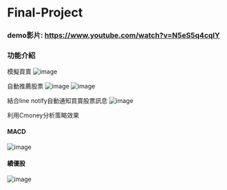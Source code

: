 # Final-Project

### demo影片: https://www.youtube.com/watch?v=N5eS5q4cqlY

### 功能介紹
模擬買賣
![image](https://github.com/pupumeme/Final-Project/blob/main/%E8%B2%B7%E8%B3%A3%E6%A8%A1%E6%93%AC%E9%81%8A%E6%88%B2.png)

自動推薦股票
![image](https://github.com/pupumeme/Final-Project/blob/main/%E8%87%AA%E5%8B%95%E6%8E%A8%E8%96%A6%E8%82%A1%E7%A5%A81.jpg)
![image](https://github.com/pupumeme/Final-Project/blob/main/%E8%87%AA%E5%8B%95%E6%8E%A8%E8%96%A6%E8%82%A1%E7%A5%A82.jpg)

結合line notify自動通知買賣股票訊息
![image](https://github.com/pupumeme/Final-Project/blob/main/line%20notify.png)

利用Cmoney分析策略效果
#### MACD
![image](https://github.com/pupumeme/Final-Project/blob/main/cmoney%E5%88%86%E6%9E%90.png)
#### 績優股
![image](https://github.com/pupumeme/Final-Project/blob/main/%E7%B8%BE%E5%84%AA%E8%82%A1%E7%AD%96%E7%95%A5.JPG)


